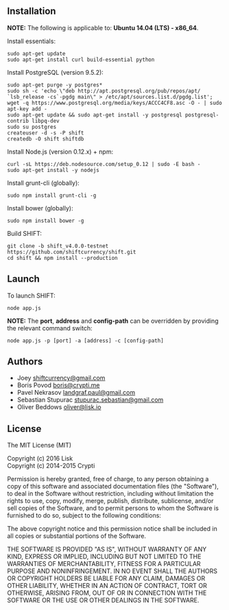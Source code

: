 ## Installation

**NOTE:** The following is applicable to: **Ubuntu 14.04 (LTS) - x86_64**.

Install essentials:

```
sudo apt-get update
sudo apt-get install curl build-essential python
```

Install PostgreSQL (version 9.5.2):

```
sudo apt-get purge -y postgres*
sudo sh -c 'echo \"deb http://apt.postgresql.org/pub/repos/apt/ `lsb_release -cs`-pgdg main\" > /etc/apt/sources.list.d/pgdg.list'; wget -q https://www.postgresql.org/media/keys/ACCC4CF8.asc -O - | sudo apt-key add -
sudo apt-get update && sudo apt-get install -y postgresql postgresql-contrib libpq-dev
sudo su postgres
createuser -d -s -P shift
createdb -O shift shiftdb

```

Install Node.js (version 0.12.x) + npm:

```
curl -sL https://deb.nodesource.com/setup_0.12 | sudo -E bash -
sudo apt-get install -y nodejs
```

Install grunt-cli (globally):

```
sudo npm install grunt-cli -g
```

Install bower (globally):

```
sudo npm install bower -g
```

Build SHIFT:

```
git clone -b shift_v4.0.0-testnet https://github.com/shiftcurrency/shift.git
cd shift && npm install --production
```

## Launch

To launch SHIFT:

```
node app.js
```

**NOTE:** The **port**, **address** and **config-path** can be overridden by providing the relevant command switch:

```
node app.js -p [port] -a [address] -c [config-path]
```

## Authors
- Joey <shiftcurrency@gmail.com>
- Boris Povod <boris@crypti.me>
- Pavel Nekrasov <landgraf.paul@gmail.com>
- Sebastian Stupurac <stupurac.sebastian@gmail.com>
- Oliver Beddows <oliver@lisk.io>

## License

The MIT License (MIT)

Copyright (c) 2016 Lisk  
Copyright (c) 2014-2015 Crypti

Permission is hereby granted, free of charge, to any person obtaining a copy of this software and associated documentation files (the "Software"), to deal in the Software without restriction, including without limitation the rights to use, copy, modify, merge, publish, distribute, sublicense, and/or sell copies of the Software, and to permit persons to whom the Software is furnished to do so, subject to the following conditions:  

The above copyright notice and this permission notice shall be included in all copies or substantial portions of the Software.

THE SOFTWARE IS PROVIDED "AS IS", WITHOUT WARRANTY OF ANY KIND, EXPRESS OR IMPLIED, INCLUDING BUT NOT LIMITED TO THE WARRANTIES OF MERCHANTABILITY, FITNESS FOR A PARTICULAR PURPOSE AND NONINFRINGEMENT. IN NO EVENT SHALL THE AUTHORS OR COPYRIGHT HOLDERS BE LIABLE FOR ANY CLAIM, DAMAGES OR OTHER LIABILITY, WHETHER IN AN ACTION OF CONTRACT, TORT OR OTHERWISE, ARISING FROM, OUT OF OR IN CONNECTION WITH THE SOFTWARE OR THE USE OR OTHER DEALINGS IN THE SOFTWARE.
